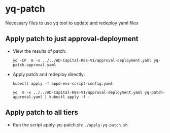 # yq-patch

Necessary files to use yq tool to update and redeploy yaml files

## Apply patch to just approval-deployment
- View the results of patch:

  `yq -CP  m -x ../../AD-Capital-K8s-V1/approval-deployment.yaml yq-patch-approval.yaml`

- Apply patch and redeploy directly:

  `kubectl apply -f appd-env-script-config.yaml`

  `yq  m -x ../../AD-Capital-K8s-V1/approval-deployment.yaml yq-patch-approval.yaml | kubectl apply -f -`

## Apply patch to all tiers 
- Run the script apply-yq-patch.sh:
  `./apply-yq-patch.sh`
